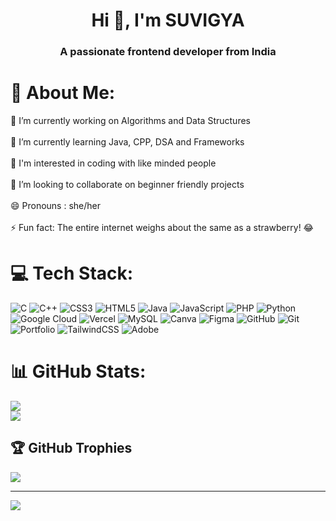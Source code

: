 <h1 align="center">Hi 👋, I'm SUVIGYA</h1>

<h3 align="center">A passionate frontend developer from India</h3>

# 💫 About Me:
🎯  I’m currently working on Algorithms and Data Structures<br><br>🌱 I’m currently learning Java, CPP, DSA and Frameworks<br><br>👀 I'm interested in coding with like minded people<br><br>👯 I’m looking to collaborate on beginner friendly projects<br><br>😄 Pronouns : she/her<br><br>⚡ Fun fact: The entire internet weighs about the same as a strawberry! 😂

# 💻 Tech Stack:

![C](https://img.shields.io/badge/c-%2300599C.svg?style=for-the-badge&logo=c&logoColor=white) ![C++](https://img.shields.io/badge/c++-%2300599C.svg?style=for-the-badge&logo=c%2B%2B&logoColor=white) ![CSS3](https://img.shields.io/badge/css3-%231572B6.svg?style=for-the-badge&logo=css3&logoColor=white) ![HTML5](https://img.shields.io/badge/html5-%23E34F26.svg?style=for-the-badge&logo=html5&logoColor=white) ![Java](https://img.shields.io/badge/java-%23ED8B00.svg?style=for-the-badge&logo=openjdk&logoColor=white) ![JavaScript](https://img.shields.io/badge/javascript-%23323330.svg?style=for-the-badge&logo=javascript&logoColor=%23F7DF1E) ![PHP](https://img.shields.io/badge/php-%23777BB4.svg?style=for-the-badge&logo=php&logoColor=white) ![Python](https://img.shields.io/badge/python-3670A0?style=for-the-badge&logo=python&logoColor=ffdd54) ![Google Cloud](https://img.shields.io/badge/GoogleCloud-%234285F4.svg?style=for-the-badge&logo=google-cloud&logoColor=white) ![Vercel](https://img.shields.io/badge/vercel-%23000000.svg?style=for-the-badge&logo=vercel&logoColor=white) ![MySQL](https://img.shields.io/badge/mysql-4479A1.svg?style=for-the-badge&logo=mysql&logoColor=white) ![Canva](https://img.shields.io/badge/Canva-%2300C4CC.svg?style=for-the-badge&logo=Canva&logoColor=white) ![Figma](https://img.shields.io/badge/figma-%23F24E1E.svg?style=for-the-badge&logo=figma&logoColor=white) ![GitHub](https://img.shields.io/badge/github-%23121011.svg?style=for-the-badge&logo=github&logoColor=white) ![Git](https://img.shields.io/badge/git-%23F05033.svg?style=for-the-badge&logo=git&logoColor=white) ![Portfolio](https://img.shields.io/badge/Portfolio-%23000000.svg?style=for-the-badge&logo=firefox&logoColor=#FF7139) ![TailwindCSS](https://img.shields.io/badge/tailwindcss-%2338B2AC.svg?style=for-the-badge&logo=tailwind-css&logoColor=white) ![Adobe](https://img.shields.io/badge/adobe-%23FF0000.svg?style=for-the-badge&logo=adobe&logoColor=white) 

# 📊 GitHub Stats:
<!-- ![](https://github-readme-stats.vercel.app/api?username=suvigya-rai&theme=dracula&hide_border=false&include_all_commits=true&count_private=false)<br/> -->
![](https://nirzak-streak-stats.vercel.app/?user=suvigya-rai&theme=dracula&hide_border=false)<br/>
![](https://github-readme-stats.vercel.app/api/top-langs/?username=suvigya-rai&theme=dracula&hide_border=false&include_all_commits=true&count_private=false&layout=compact)

## 🏆 GitHub Trophies
![](https://github-profile-trophy.vercel.app/?username=suvigya-rai&theme=radical&no-frame=false&no-bg=true&margin-w=4)

---
[![](https://visitcount.itsvg.in/api?id=suvigya-rai&icon=0&color=0)](https://visitcount.itsvg.in)
